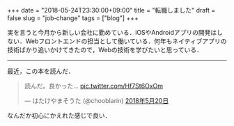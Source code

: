 +++
date = "2018-05-24T23:30:00+09:00"
title = "転職しました"
draft = false
slug = "job‐change"
tags = ["blog"]
+++

実を言うと今月から新しい会社に勤めている．iOSやAndroidアプリの開発はしない．Webフロントエンドの担当として働いている．何年もネイティブアプリの技術ばかり追いかけてきたので，Webの技術を学びたいと思っている．

---

最近，この本を読んだ．

<blockquote class="twitter-tweet" data-lang="ja"><p lang="ja" dir="ltr">読んだ。良かった… <a href="https://t.co/Hf7St6OxOm">pic.twitter.com/Hf7St6OxOm</a></p>&mdash; はたけやまそうた (@chooblarin) <a href="https://twitter.com/chooblarin/status/998161123735060480?ref_src=twsrc%5Etfw">2018年5月20日</a></blockquote>
<script async src="https://platform.twitter.com/widgets.js" charset="utf-8"></script>

なんだか初心にかえれた感じで良い．
